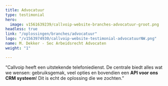 ```yaml
---
title: Advocatuur
type: testimonial
hero:
  image: v1561639239/callvoip-website-branches-advocatuur-groot.png
headless: true
link: "/oplossingen/branches/advocatuur"
logo: "/v1563974930/callvoip-website-testimonial-advocatuurNW.png"
name: M. Dekker - Sec Arbeidsrecht Advocaten
weight: "1"

---
```

“Callvoip heeft een uitstekende telefoniedienst. De centrale biedt alles wat we wensen: gebruiksgemak, veel opties en bovendien een **API voor ons CRM systeem**! Dit is echt de oplossing die we zochten.”